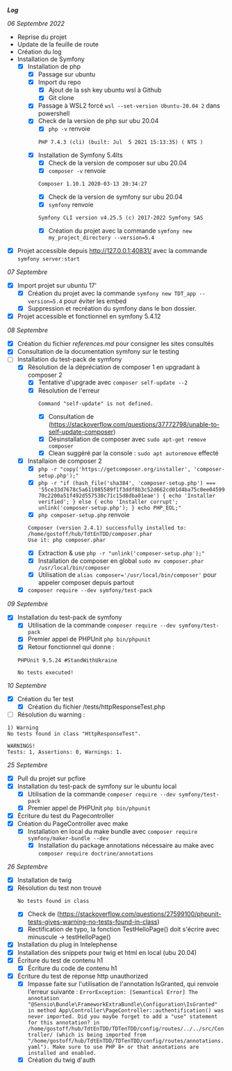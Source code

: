 ***Log***

*06 Septembre 2022*
- Reprise du projet
- Update de la feuille de route
- Création du log
- Installation de Symfony
    - [x] Installation de php
        - [x] Passage sur ubuntu
        - [x] Import du repo
            - [x] Ajout de la ssh key ubuntu wsl à Github
            - [x] Git clone
        - [x] Passage à WSL2 forcé ```wsl --set-version Ubuntu-20.04 2``` dans powershell
        - [x] Check de la version de php sur ubu 20.04
            - [x] ```php -v``` renvoie 
            ```
            PHP 7.4.3 (cli) (built: Jul  5 2021 15:13:35) ( NTS )
            ```
        - [x] Installation de Symfony 5.4lts
            - [x] Check de la version de composer sur ubu 20.04
            - [x] ```composer -v``` renvoie 
            ```
            Composer 1.10.1 2020-03-13 20:34:27
            ```
            - [x] Check de la version de symfony sur ubu 20.04
            - [x] ```symfony``` renvoie 
            ```
            Symfony CLI version v4.25.5 (c) 2017-2022 Symfony SAS
            ```
            - [x] Création du projet avec la commande ```symfony new my_project_directory --version=5.4```
- [x] Projet accessible depuis http://127.0.0.1:40831/ avec la commande ```symfony server:start```

*07 Septembre*
- [x] Import projet sur ubuntu 17'
    - [x] Création du projet avec la commande ```symfony new TDT_app --version=5.4``` pour éviter les embed
    - [x] Suppression et recréation du symfony dans le bon dossier.
- [x] Projet accessible et fonctionnel en symfony 5.4.12

*08 Septembre*
- [x] Création du fichier *references.md* pour consigner les sites consultés
- [x] Consultation de la documentation symfony sur le testing
- [ ] Installation du test-pack de symfony
    - [x] Résolution de la dépréciation de composer 1 en upgradant à composer 2
        - [x] Tentative d'upgrade avec ```composer self-update --2```
        - [x] Résolution de l'erreur 
            ```
            Command "self-update" is not defined. 
            ```
            - [x] Consultation de (https://stackoverflow.com/questions/37772798/unable-to-self-update-composer)
            - [x] Désinstallation de composer avec ```sudo apt-get remove composer```
            - [x] Clean suggéré par la console : ```sudo apt autoremove``` effecté
    - [x] Installaion de composer 2
        - [x] ```php -r "copy('https://getcomposer.org/installer', 'composer-setup.php');"```
        - [x] ```php -r "if (hash_file('sha384', 'composer-setup.php') === '55ce33d7678c5a611085589f1f3ddf8b3c52d662cd01d4ba75c0ee0459970c2200a51f492d557530c71c15d8dba01eae') { echo 'Installer verified'; } else { echo 'Installer corrupt'; unlink('composer-setup.php'); } echo PHP_EOL;"```
        - [x] ```php composer-setup.php``` renvoie 
        ```
        Composer (version 2.4.1) successfully installed to: /home/gostoff/hub/TdtEnTDD/composer.phar
        Use it: php composer.phar
        ```
        - [x] Extraction & use ```php -r "unlink('composer-setup.php');"```
        - [x] Installation de composer en global ```sudo mv composer.phar /usr/local/bin/composer```
        - [x] Utilisation de ```alias composer='/usr/local/bin/composer'``` pour appeler composer depuis partout
    - [x] ```composer require --dev symfony/test-pack```

*09 Septembre*
- [x] Installation du test-pack de symfony
    - [x] Utilisation de la commande ```composer require --dev symfony/test-pack```
    - [x] Premier appel de PHPUnit ```php bin/phpunit```
    - [x] Retour fonctionnel qui donne : 
    ```
    PHPUnit 9.5.24 #StandWithUkraine

    No tests executed!
    ```

*10 Septembre*
- [x] Création du 1er test
    - [x] Création du fichier /tests/httpResponseTest.php
- [ ] Résolution du warning : 
```
1) Warning
No tests found in class "HttpResponseTest".

WARNINGS!
Tests: 1, Assertions: 0, Warnings: 1.
```

*25 Septembre* 
- [x] Pull du projet sur pcfixe
- [x] Installation du test-pack de symfony sur le ubuntu local
    - [x] Utilisation de la commande ```composer require --dev symfony/test-pack```
    - [x] Premier appel de PHPUnit ```php bin/phpunit```
- [x] Écriture du test du Pagecontroller
- [x] Création du PageController avec make
    - [x] Installation en local du make bundle avec ```composer require symfony/maker-bundle --dev```
        - [x] Installation du package annotations nécessaire au make avec ```composer require doctrine/annotations ```

*26 Septembre* 
- [x] Installation de twig
- [x] Résolution du test non trouvé 
    ```
    No tests found in class
    ```
    - [x] Check de (https://stackoverflow.com/questions/27599100/phpunit-tests-gives-warning-no-tests-found-in-class)
    - [x] Rectification de typo, la fonction TestHelloPage() doit s'écrire avec minuscule -> testHelloPage()
- [x] Installation du plug in Intelephense
- [x] Installation des snippets pour twig et html en local (ubu 20.04)
- [x] Écriture du test de contenu h1
    - [x] Écriture du code de contenu h1
- [x] Écriture du test de réponse http unauthorized
    - [x] Impasse faite sur l'utilisation de l'annotation IsGranted, qui renvoie l'erreur suivante : ```ErrorException: [Semantical Error] The annotation "@Sensio\Bundle\FrameworkExtraBundle\Configuration\IsGranted" in method App\Controller\PageController::authentification() was never imported. Did you maybe forget to add a "use" statement for this annotation? in /home/gostoff/hub/TdtEnTDD/TDTenTDD/config/routes/../../src/Controller/ (which is being imported from "/home/gostoff/hub/TdtEnTDD/TDTenTDD/config/routes/annotations.yaml"). Make sure to use PHP 8+ or that annotations are installed and enabled.```
    - [x] Création du twig d'auth